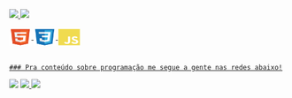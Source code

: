 <div>
    <a href="https://github.com/RodrigoDeveloperWeb">
    <img height="180em" src="https://github-readme-stats.vercel.app/api?username=RodrigoDeveloperWeb&show_icons=true&theme=tokyonight&include_all_commits=true&count_private=true"/>
    <img height="180em" src="https://github-readme-stats.vercel.app/api/top-langs/?username=RodrigoDeveloperWeb&layout=compact&langs_count=6&theme=tokyonight"/>
  </div>
  <div style="display: inline_block"><br>
    <img align="center" alt="HTML" height="30" width="40" src="https://raw.githubusercontent.com/devicons/devicon/master/icons/html5/html5-original.svg">
    <img align="center" alt="CSS" height="30" width="40" src="https://raw.githubusercontent.com/devicons/devicon/master/icons/css3/css3-original.svg">
    <img align="center" alt="Js" height="30" width="40" src="https://raw.githubusercontent.com/devicons/devicon/master/icons/javascript/javascript-plain.svg">
  </div>
   
   <br>
   
    ### Pra conteúdo sobre programação me segue a gente nas redes abaixo!
   
  <div> 
    <a href="https://discord.gg/c5Nw76Tz" target="_blank"><img src="https://img.shields.io/badge/Discord-7289DA?style=for-the-badge&logo=discord&logoColor=white"target="_blank"></a> 
    <a href = "rodrigoferreira.web@gmail.com""><img src="https://img.shields.io/badge/-Gmail-%23333?style=for-the-badge&logo=gmail&logoColor=white" target="_blank"</a>
    <a href="https://www.linkedin.com/in/rodrigo-ferreira-07ba21226/" target="_blank"><img src="https://img.shields.io/badge/-LinkedIn-%230077B5?style=for-the-badge&logo=linkedin&logoColor=white" target="_blank"></a>
   
   </div>
